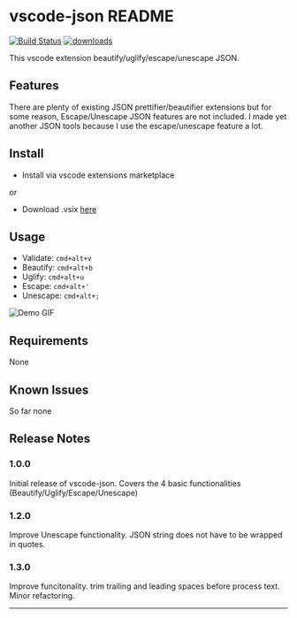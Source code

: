 # vscode-json README

[![Build Status](https://travis-ci.org/andyyaldoo/vscode-json.svg?branch=travis)](https://travis-ci.org/andyyaldoo/vscode-json)
[![downloads](https://img.shields.io/vscode-marketplace/d/andyyaldoo.vscode-json.svg)](https://marketplace.visualstudio.com/items?itemName=andyyaldoo.vscode-json)

This vscode extension beautify/uglify/escape/unescape JSON.

## Features

There are plenty of existing JSON prettifier/beautifier extensions but for some reason, Escape/Unescape JSON features are not included. I made yet another JSON tools because I use the escape/unescape feature a lot.

## Install

- Install via vscode extensions marketplace

or

- Download .vsix [here](https://github.com/andyyaldoo/vscode-json/releases)

## Usage

- Validate: `cmd+alt+v`
- Beautify: `cmd+alt+b`
- Uglify: `cmd+alt+u`
- Escape: `cmd+alt+'`
- Unescape: `cmd+alt+;`

![Demo GIF](https://raw.githubusercontent.com/andyyaldoo/vscode-json/master/images/vscode-json.gif)

## Requirements

None

## Known Issues

So far none

## Release Notes

### 1.0.0

Initial release of vscode-json. Covers the 4 basic functionalities (Beautify/Uglify/Escape/Unescape)

### 1.2.0

Improve Unescape functionality. JSON string does not have to be wrapped in quotes.

### 1.3.0

Improve funcitonality. trim trailing and leading spaces before process text. Minor refactoring.

---
